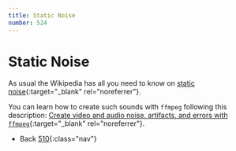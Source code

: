 ```yaml
---
title: Static Noise
number: 524
---
```

# Static Noise

As usual the Wikipedia has all you need to know on [static noise](https://en.wikipedia.org/wiki/Noise_(video)){:target="_blank" rel="noreferrer"}.

You can learn how to create such sounds with `ffmpeg` following this description: [Create video and audio noise, artifacts, and errors with `ffmpeg`](https://stackoverflow.com/a/15795112){:target="_blank" rel="noreferrer"}.

<!-- -->
* Back [510](510){:class="nav"}
